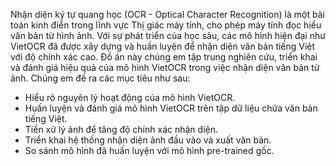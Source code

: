 Nhận diện ký tự quang học (OCR - Optical Character Recognition) là một bài toán kinh điển trong lĩnh vực Thị giác máy tính, cho phép máy tính đọc hiểu văn bản từ hình ảnh. Với sự phát triển của học sâu, các mô hình hiện đại như VietOCR đã được xây dựng và huấn luyện để nhận diện văn bản tiếng Việt với độ chính xác cao. Đồ án này chúng em tập trung nghiên cứu, triển khai và đánh giá hiệu quả của mô hình VietOCR trong việc nhận diện văn bản từ ảnh.
Chúng em đề ra các mục tiêu như sau: 
-  Hiểu rõ nguyên lý hoạt động của mô hình VietOCR.
-  Huấn luyện và đánh giá mô hình VietOCR trên tập dữ liệu chứa văn bản tiếng Việt.
-  Tiền xử lý ảnh để tăng độ chính xác nhận diện.
-  Triển khai hệ thống nhận diện ảnh đầu vào và xuất văn bản.
-  So sánh mô hình đã huấn luyện với mô hình pre-trained gốc.
